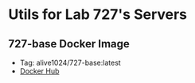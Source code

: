 # Utils for Lab 727's Servers

## 727-base Docker Image
- Tag: alive1024/727-base:latest
- [Docker Hub](https://hub.docker.com/repository/docker/alive1024/727-base/general)

